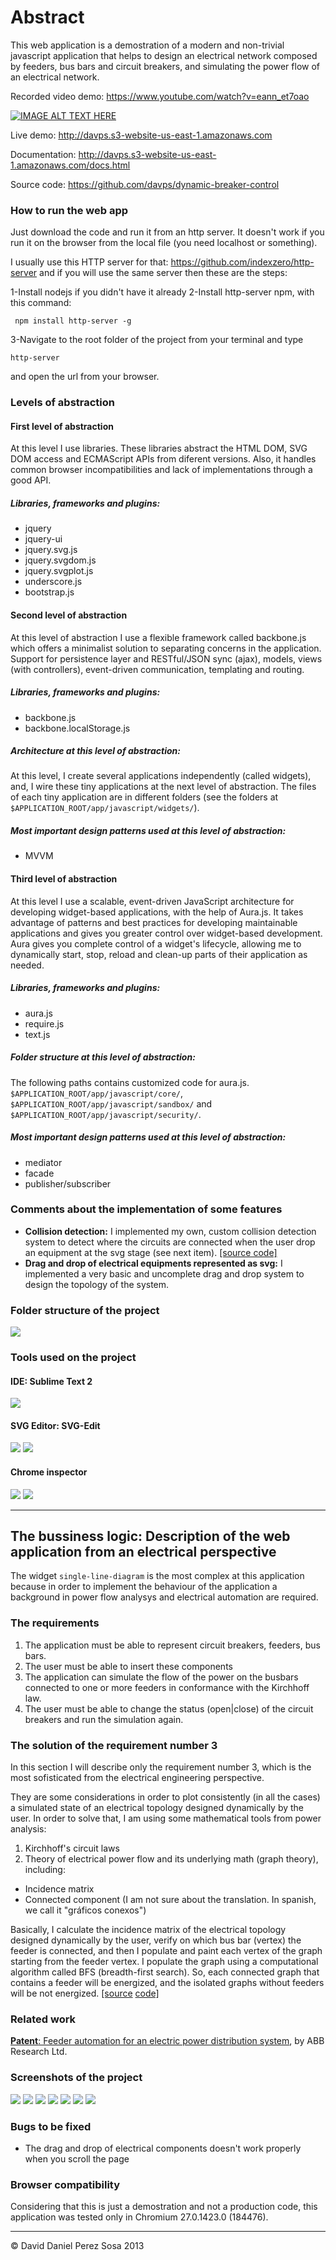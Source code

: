 # Abstract

This web application is a demostration of a modern and non-trivial javascript application that helps to design an electrical network composed by feeders, bus bars and circuit breakers, and simulating the power flow of an electrical network.

Recorded video demo:
https://www.youtube.com/watch?v=eann_et7oao

[![IMAGE ALT TEXT HERE](https://img.youtube.com/vi/eann_et7oao/0.jpg)](https://www.youtube.com/watch?v=eann_et7oao)

Live demo:
http://davps.s3-website-us-east-1.amazonaws.com

Documentation:
http://davps.s3-website-us-east-1.amazonaws.com/docs.html

Source code:
https://github.com/davps/dynamic-breaker-control

### How to run the web app
Just download the code and run it from an http server. It doesn't work if you run it on the browser from the local file (you need localhost or something). 

I usually use this HTTP server for that: https://github.com/indexzero/http-server and if you will use the same server then these are the steps:

1-Install nodejs if you didn't have it already
2-Install http-server npm, with this command:
```
 npm install http-server -g
```
3-Navigate to the root folder of the project from your terminal and type
```
http-server
```
and open the url from your browser.



### Levels of abstraction

#### First level of abstraction

At this level I use libraries. These libraries abstract the HTML DOM, SVG DOM access and ECMAScript APIs from diferent versions. Also, it handles common browser incompatibilities and lack of implementations through a good API.

##### Libraries, frameworks and plugins:

*   jquery
*   jquery-ui
*   jquery.svg.js
*   jquery.svgdom.js
*   jquery.svgplot.js
*   underscore.js
*   bootstrap.js

#### Second level of abstraction

At this level of abstraction I use a flexible framework called backbone.js which offers a minimalist solution to separating concerns in the application. Support for persistence layer and RESTful/JSON sync (ajax), models, views (with controllers), event-driven communication, templating and routing.

##### Libraries, frameworks and plugins:

*   backbone.js
*   backbone.localStorage.js

##### Architecture at this level of abstraction:

At this level, I create several applications independently (called widgets), and, I wire these tiny applications at the next level of abstraction. The files of each tiny application are in different folders (see the folders at `$APPLICATION_ROOT/app/javascript/widgets/`).

##### Most important design patterns used at this level of abstraction:

*   MVVM

#### Third level of abstraction

At this level I use a scalable, event-driven JavaScript architecture for developing widget-based applications, with the help of Aura.js. It takes advantage of patterns and best practices for developing maintainable applications and gives you greater control over widget-based development. Aura gives you complete control of a widget's lifecycle, allowing me to dynamically start, stop, reload and clean-up parts of their application as needed.

##### Libraries, frameworks and plugins:

*   aura.js
*   require.js
*   text.js

##### Folder structure at this level of abstraction:

The following paths contains customized code for aura.js. `$APPLICATION_ROOT/app/javascript/core/`, `$APPLICATION_ROOT/app/javascript/sandbox/` and `$APPLICATION_ROOT/app/javascript/security/`.

##### Most important design patterns used at this level of abstraction:

*   mediator
*   facade
*   publisher/subscriber

### Comments about the implementation of some features

*   **Collision detection:** I implemented my own, custom collision detection system to detect where the circuits are connected when the user drop an equipment at the svg stage (see next item). [\[source code\]](./app/javascript/widgets/single-line-diagram/views/ConectivityView.js)
*   **Drag and drop of electrical equipments represented as svg:** I implemented a very basic and uncomplete drag and drop system to design the topology of the system.

### Folder structure of the project

![](docs/directory.PNG)

### Tools used on the project

#### IDE: Sublime Text 2

![](docs/sublime.PNG)

#### SVG Editor: SVG-Edit

![](docs/SVG-edit1.png) ![](docs/SVG-edit2.png)

#### Chrome inspector

![](docs/chrome-inspector-1A.png) ![](docs/chrome-inspector-2A.png)

* * *

The bussiness logic: Description of the web application from an electrical perspective
--------------------------------------------------------------------------------------

The widget `single-line-diagram` is the most complex at this application because in order to implement the behaviour of the application a background in power flow analysys and electrical automation are required.

### The requirements

1.  The application must be able to represent circuit breakers, feeders, bus bars.
2.  The user must be able to insert these components
3.  The application can simulate the flow of the power on the busbars connected to one or more feeders in conformance with the Kirchhoff law.
4.  The user must be able to change the status (open|close) of the circuit breakers and run the simulation again.

### The solution of the requirement number 3

In this section I will describe only the requirement number 3, which is the most sofisticated from the electrical engineering perspective.

They are some considerations in order to plot consistently (in all the cases) a simulated state of an electrical topology designed dynamically by the user. In order to solve that, I am using some mathematical tools from power analysis:

1.  Kirchhoff's circuit laws
2.  Theory of electrical power flow and its underlying math (graph theory), including:

*   Incidence matrix
*   Connected component (I am not sure about the translation. In spanish, we call it "gráficos conexos")

Basically, I calculate the incidence matrix of the electrical topology designed dynamically by the user, verify on which bus bar (vertex) the feeder is connected, and then I populate and paint each vertex of the graph starting from the feeder vertex. I populate the graph using a computational algorithm called BFS (breadth-first search). So, each connected graph that contains a feeder will be energized, and the isolated graphs without feeders will be not energized. [\[source](./app/javascript/widgets/single-line-diagram/views/PowerFlowView.js) [code\]](./app/javascript/widgets/single-line-diagram/models/Topology.js)

### Related work

[**Patent**: Feeder automation for an electric power distribution system](http://www.google.com/patents/US8121740), by ABB Research Ltd.

### Screenshots of the project

![](docs/scr1.png) ![](docs/scr2.png) ![](docs/scr3.png) ![](docs/scr4.png) ![](docs/scr5.png) ![](docs/scr6.png) ![](docs/scr7.png)

### Bugs to be fixed

*   The drag and drop of electrical components doesn't work properly when you scroll the page

### Browser compatibility

Considering that this is just a demostration and not a production code, this application was tested only in Chromium 27.0.1423.0 (184476).

* * *

© David Daniel Perez Sosa 2013

